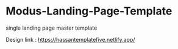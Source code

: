# Modus-Landing-Page-Template
single landing page master template

Design link : https://hassantemplatefive.netlify.app/
